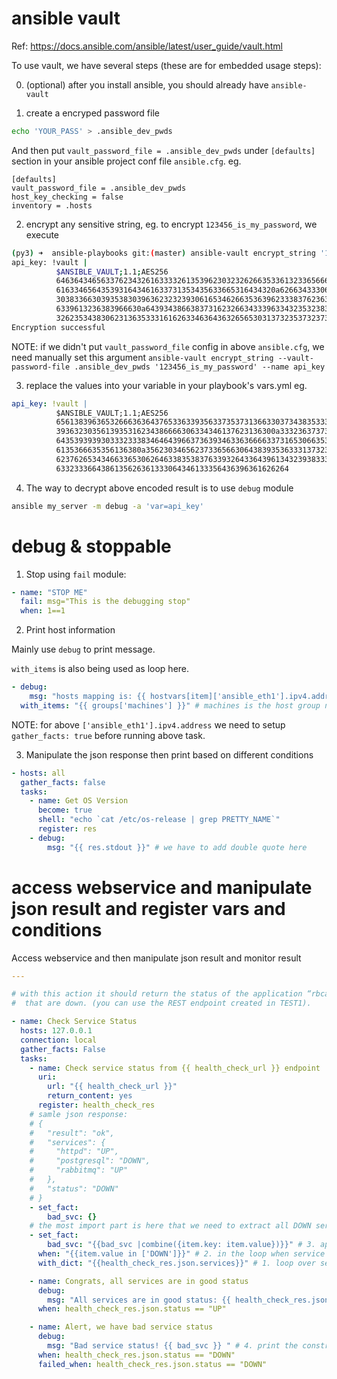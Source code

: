 
# ansible vault

Ref: https://docs.ansible.com/ansible/latest/user_guide/vault.html

To use vault, we have several steps (these are for embedded usage steps):

0. (optional) after you install ansible, you should already have `ansible-vault`

1. create a encryped password file
```bash
echo 'YOUR_PASS' > .ansible_dev_pwds
```
And then put `vault_password_file = .ansible_dev_pwds` under `[defaults]` section in your ansible project conf file `ansible.cfg`. eg.
```
[defaults]
vault_password_file = .ansible_dev_pwds
host_key_checking = false
inventory = .hosts
```

2. encrypt any sensitive string, eg. to encrypt `123456_is_my_password`, we execute
```bash
(py3) ➜  ansible-playbooks git:(master) ansible-vault encrypt_string '123456_is_my_password' --name api_key
api_key: !vault |
          $ANSIBLE_VAULT;1.1;AES256
          64636434656337623432616333326135396230323262663533613233656661613930653064383862
          6163346564353931643461633731353435633665316434320a626634333062616464323662323237
          30383366303935383039636232323930616534626635363962333837623635316265346163326230
          6339613236383966630a643934386638373162326634333963343235323834366337393166393830
          32623534383062313635333161626334636436326565303137323537323735646661
Encryption successful
```

NOTE: if we didn't put `vault_password_file` config in above `ansible.cfg`, we need manually set this argument
`ansible-vault encrypt_string --vault-password-file .ansible_dev_pwds '123456_is_my_password' --name api_key`

3. replace the values into your variable in your playbook's vars.yml
eg. 
```yaml
api_key: !vault |
          $ANSIBLE_VAULT;1.1;AES256
          65613839636532666363643765336339356337353731366330373438353339343565623232626331
          3936323035613935316234386666306334346137623136300a333236373732383233643937353032
          64353939393033323338346464396637363934633636666337316530663531393666643265616466
          6135366635356136380a356230346562373365663064383935363331373233633438303833656632
          62376265343466336530626463383538376339326433643961343239383338333866613766303034
          6332333664386135626361333064346133356436396361626264
```

4. The way to decrypt above encoded result is to use `debug` module
```bash
ansible my_server -m debug -a 'var=api_key'
```

# debug & stoppable

1. Stop using `fail` module:
```yaml
- name: "STOP ME"
  fail: msg="This is the debugging stop"
  when: 1==1
```

2. Print host information

Mainly use `debug` to print message.

`with_items` is also being used as loop here.

```yaml
- debug:
    msg: "hosts mapping is: {{ hostvars[item]['ansible_eth1'].ipv4.address }} {{item}}"
  with_items: "{{ groups['machines'] }}" # machines is the host group name in the inventory
```
NOTE: for above `['ansible_eth1'].ipv4.address` we need to setup `gather_facts: true` before running above task.

3. Manipulate the json response then print based on different conditions
```yaml
- hosts: all
  gather_facts: false
  tasks:
    - name: Get OS Version
      become: true
      shell: "echo `cat /etc/os-release | grep PRETTY_NAME`"
      register: res
    - debug:
        msg: "{{ res.stdout }}" # we have to add double quote here
```

# access webservice and manipulate json result and register vars and conditions

Access webservice and then manipulate json result and monitor result
```yaml
---

# with this action it should return the status of the application “rbcapp1” and a list of services
#  that are down. (you can use the REST endpoint created in TEST1).

- name: Check Service Status
  hosts: 127.0.0.1
  connection: local
  gather_facts: False
  tasks:
    - name: Check service status from {{ health_check_url }} endpoint
      uri:
        url: "{{ health_check_url }}"
        return_content: yes
      register: health_check_res
    # samle json response:
    # {
    #   "result": "ok",
    #   "services": {
    #     "httpd": "UP",
    #     "postgresql": "DOWN",
    #     "rabbitmq": "UP"
    #   },
    #   "status": "DOWN"
    # }
    - set_fact:
        bad_svc: {}
    # the most import part is here that we need to extract all DOWN service ONLY
    - set_fact:
        bad_svc: "{{bad_svc |combine({item.key: item.value})}}" # 3. append to bad_svc dict
      when: "{{item.value in ['DOWN']}}" # 2. in the loop when service is down
      with_dict: "{{health_check_res.json.services}}" # 1. loop over services

    - name: Congrats, all services are in good status
      debug:
        msg: "All services are in good status: {{ health_check_res.json.status }} "
      when: health_check_res.json.status == "UP"

    - name: Alert, we have bad service status
      debug:
        msg: "Bad service status! {{ bad_svc }} " # 4. print the constructed bad_svc dict above
      when: health_check_res.json.status == "DOWN"
      failed_when: health_check_res.json.status == "DOWN"
```